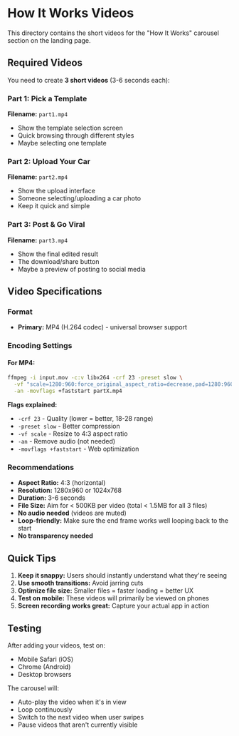 # How It Works Videos

This directory contains the short videos for the "How It Works" carousel section on the landing page.

## Required Videos

You need to create **3 short videos** (3-6 seconds each):

### Part 1: Pick a Template
**Filename:** `part1.mp4`
- Show the template selection screen
- Quick browsing through different styles
- Maybe selecting one template

### Part 2: Upload Your Car
**Filename:** `part2.mp4`
- Show the upload interface
- Someone selecting/uploading a car photo
- Keep it quick and simple

### Part 3: Post & Go Viral
**Filename:** `part3.mp4`
- Show the final edited result
- The download/share button
- Maybe a preview of posting to social media

## Video Specifications

### Format
- **Primary:** MP4 (H.264 codec) - universal browser support

### Encoding Settings

#### For MP4:
```bash
ffmpeg -i input.mov -c:v libx264 -crf 23 -preset slow \
  -vf "scale=1280:960:force_original_aspect_ratio=decrease,pad=1280:960:(ow-iw)/2:(oh-ih)/2" \
  -an -movflags +faststart partX.mp4
```

**Flags explained:**
- `-crf 23` - Quality (lower = better, 18-28 range)
- `-preset slow` - Better compression
- `-vf scale` - Resize to 4:3 aspect ratio
- `-an` - Remove audio (not needed)
- `-movflags +faststart` - Web optimization

### Recommendations
- **Aspect Ratio:** 4:3 (horizontal)
- **Resolution:** 1280x960 or 1024x768
- **Duration:** 3-6 seconds
- **File Size:** Aim for < 500KB per video (total < 1.5MB for all 3 files)
- **No audio needed** (videos are muted)
- **Loop-friendly:** Make sure the end frame works well looping back to the start
- **No transparency needed**

## Quick Tips

1. **Keep it snappy:** Users should instantly understand what they're seeing
2. **Use smooth transitions:** Avoid jarring cuts
3. **Optimize file size:** Smaller files = faster loading = better UX
4. **Test on mobile:** These videos will primarily be viewed on phones
5. **Screen recording works great:** Capture your actual app in action

## Testing

After adding your videos, test on:
- Mobile Safari (iOS)
- Chrome (Android)
- Desktop browsers

The carousel will:
- Auto-play the video when it's in view
- Loop continuously
- Switch to the next video when user swipes
- Pause videos that aren't currently visible

